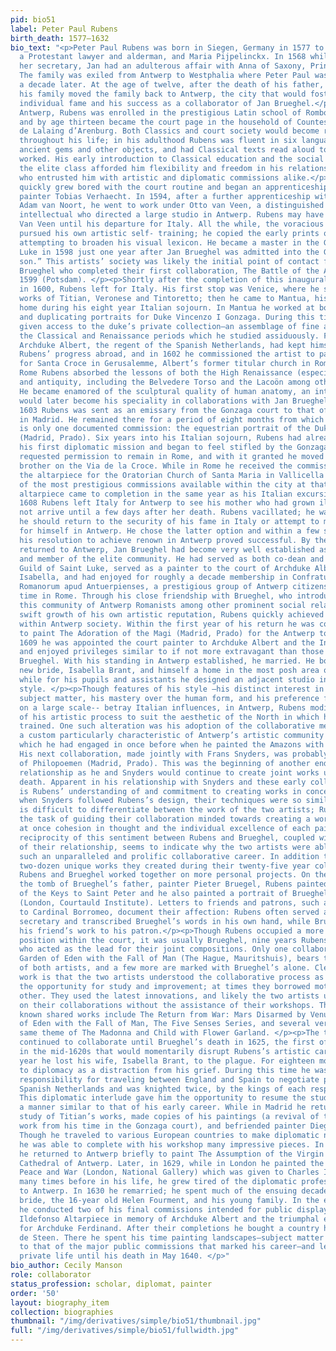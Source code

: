 ```yaml
---
pid: bio51
label: Peter Paul Rubens
birth_death: 1577–1632
bio_text: "<p>Peter Paul Rubens was born in Siegen, Germany in 1577 to Jan Rubens,
  a Protestant lawyer and alderman, and Maria Pijpelinckx. In 1568 while serving as
  her secretary, Jan had an adulterous affair with Anna of Saxony, Princess of Orange.
  The family was exiled from Antwerp to Westphalia where Peter Paul was born roughly
  a decade later. At the age of twelve, after the death of his father, Rubens and
  his family moved the family back to Antwerp, the city that would foster his enormous
  individual fame and his success as a collaborator of Jan Brueghel.</p><p>Once in
  Antwerp, Rubens was enrolled in the prestigious Latin school of Rombout Verdonck
  and by age thirteen became the court page in the household of Countess Marguerite
  de Lalaing d’Arenburg. Both Classics and court society would become recurring motifs
  throughout his life; in his adulthood Rubens was fluent in six languages, collected
  ancient gems and other objects, and had Classical texts read aloud to him as he
  worked. His early introduction to Classical education and the social nuances of
  the elite class afforded him flexibility and freedom in his relationships with patrons
  who entrusted him with artistic and diplomatic commissions alike.</p><p>Young Rubens
  quickly grew bored with the court routine and began an apprenticeship with the landscape
  painter Tobias Verhaecht. In 1594, after a further apprenticeship with history painter
  Adam van Noort, he went to work under Otto van Veen, a distinguished artist and
  intellectual who directed a large studio in Antwerp. Rubens may have worked with
  Van Veen until his departure for Italy. All the while, the voracious young Rubens
  pursued his own artistic self- training; he copied the early prints of German masters,
  attempting to broaden his visual lexicon. He became a master in the Guild of Saint
  Luke in 1598 just one year after Jan Brueghel was admitted into the Guild as a “master’s
  son.” This artists’ society was likely the initial point of contact for Rubens and
  Brueghel who completed their first collaboration, The Battle of the Amazons, in
  1599 (Potsdam). </p><p>Shortly after the completion of this inaugural collaboration,
  in 1600, Rubens left for Italy. His first stop was Venice, where he studied the
  works of Titian, Veronese and Tintoretto; then he came to Mantua, his most settled
  home during his eight year Italian sojourn. In Mantua he worked at both painting
  and duplicating portraits for Duke Vincenzo I Gonzaga. During this time Rubens was
  given access to the duke’s private collection—an assemblage of fine art from both
  the Classical and Renaissance periods which he studied assiduously. From Brussels,
  Archduke Albert, the regent of the Spanish Netherlands, had kept himself aware of
  Rubens’ progress abroad, and in 1602 he commissioned the artist to paint an altarpiece
  for Santa Croce in Gerusalemme, Albert’s former titular church in Rome. While in
  Rome Rubens absorbed the lessons of both the High Renaissance (especially Michelangelo)
  and antiquity, including the Belvedere Torso and the Lacoön among other great works.
  He became enamored of the sculptural quality of human anatomy, an interest that
  would later become his speciality in collaborations with Jan Brueghel. </p><p>In
  1603 Rubens was sent as an emissary from the Gonzaga court to that of Philip III
  in Madrid. He remained there for a period of eight months from which time there
  is only one documented commission: the equestrian portrait of the Duke of Lerma
  (Madrid, Prado). Six years into his Italian sojourn, Rubens had already accomplished
  his first diplomatic mission and began to feel stifled by the Gonzaga court. He
  requested permission to remain in Rome, and with it granted he moved in with his
  brother on the Via de la Croce. While in Rome he received the commission to paint
  the altarpiece for the Oratorian Church of Santa Maria in Vallicella which was one
  of the most prestigious commissions available within the city at that time. The
  altarpiece came to completion in the same year as his Italian excursion. </p><p>In
  1608 Rubens left Italy for Antwerp to see his mother who had grown ill, but did
  not arrive until a few days after her death. Rubens vacillated; he was unsure whether
  he should return to the security of his fame in Italy or attempt to make a career
  for himself in Antwerp. He chose the latter option and within a few short years,
  his resolution to achieve renown in Antwerp proved successful. By the time Rubens
  returned to Antwerp, Jan Brueghel had become very well established as an artist
  and member of the elite community. He had served as both co-dean and dean of the
  Guild of Saint Luke, served as a painter to the court of Archduke Albert and Archduchess
  Isabella, and had enjoyed for roughly a decade membership in Confratum Collegij
  Romanorum apud Antuerpienses, a prestigious group of Antwerp citizens who had spent
  time in Rome. Through his close friendship with Brueghel, who introduced him to
  this community of Antwerp Romanists among other prominent social relations,and the
  swift growth of his own artistic reputation, Rubens quickly achieved eminent status
  within Antwerp society. Within the first year of his return he was commissioned
  to paint The Adoration of the Magi (Madrid, Prado) for the Antwerp town hall. In
  1609 he was appointed the court painter to Archduke Albert and the Infanta Isabella
  and enjoyed privileges similar to if not more extravagant than those allowed to
  Brueghel. With his standing in Antwerp established, he married. He bought for his
  new bride, Isabella Brant, and himself a home in the most posh area of Antwerp,
  while for his pupils and assistants he designed an adjacent studio in the Italian
  style. </p><p>Though features of his style —his distinct interest in in Classical
  subject matter, his mastery over the human form, and his preference for working
  on a large scale-- betray Italian influences, in Antwerp, Rubens modified elements
  of his artistic process to suit the aesthetic of the North in which he had been
  trained. One such alteration was his adoption of the collaborative method of production,
  a custom particularly characteristic of Antwerp’s artistic community in this period,
  which he had engaged in once before when he painted the Amazons with Jan Brueghel.
  His next collaboration, made jointly with Frans Snyders, was probably The Recognition
  of Philopoemen (Madrid, Prado). This was the beginning of another enduring collaborative
  relationship as he and Snyders would continue to create joint works until Rubens’s
  death. Apparent in his relationship with Snyders and these early collaborations
  is Rubens’ understanding of and commitment to creating works in concert. At times
  when Snyders followed Rubens’s design, their techniques were so similar that it
  is difficult to differentiate between the work of the two artists; Rubens approached
  the task of guiding their collaboration minded towards creating a work that represents
  at once cohesion in thought and the individual excellence of each painter. </p><p>The
  reciprocity of this sentiment between Rubens and Brueghel, coupled with the intimacy
  of their relationship, seems to indicate why the two artists were able to maintain
  such an unparalleled and prolific collaborative career. In addition to the roughly
  two-dozen unique works they created during their twenty-five year collaboration,
  Rubens and Brueghel worked together on more personal projects. On the altar above
  the tomb of Brueghel’s father, painter Pieter Bruegel, Rubens painted The Delivery
  of the Keys to Saint Peter and he also painted a portrait of Brueghel with his family
  (London, Courtauld Institute). Letters to friends and patrons, such as those written
  to Cardinal Borromeo, document their affection: Rubens often served as Brueghel’s
  secretary and transcribed Brueghel’s words in his own hand, while Brueghel recommended
  his friend’s work to his patron.</p><p>Though Rubens occupied a more illustrious
  position within the court, it was usually Brueghel, nine years Rubens’s senior,
  who acted as the lead for their joint compositions. Only one collaboration, The
  Garden of Eden with the Fall of Man (The Hague, Mauritshuis), bears the signatures
  of both artists, and a few more are marked with Brueghel’s alone. Clear in each
  work is that the two artists understood the collaborative process as one which provides
  the opportunity for study and improvement; at times they borrowed motifs from each
  other. They used the latest innovations, and likely the two artists usually worked
  on their collaborations without the assistance of their workshops. Their most well
  known shared works include The Return from War: Mars Disarmed by Venus, The Garden
  of Eden with the Fall of Man, The Five Senses Series, and several versions of the
  same theme of The Madonna and Child with Flower Garland. </p><p>The two artists
  continued to collaborate until Brueghel’s death in 1625, the first of two deaths
  in the mid-1620s that would momentarily disrupt Rubens’s artistic career; the following
  year he lost his wife, Isabella Brant, to the plague. For eighteen months he turned
  to diplomacy as a distraction from his grief. During this time he was given the
  responsibility for traveling between England and Spain to negotiate peace for the
  Spanish Netherlands and was knighted twice, by the kings of each respective country.
  This diplomatic interlude gave him the opportunity to resume the study of art in
  a manner similar to that of his early career. While in Madrid he returned to his
  study of Titian’s works, made copies of his paintings (a revival of the duplication
  work from his time in the Gonzaga court), and befriended painter Diego Velasquez.
  Though he traveled to various European countries to make diplomatic negotiations
  he was able to complete with his workshop many impressive pieces. In the mid-1620s
  he returned to Antwerp briefly to paint The Assumption of the Virgin Mary for the
  Cathedral of Antwerp. Later, in 1629, while in London he painted the Allegory of
  Peace and War (London, National Gallery) which was given to Charles I as a gift.</p><p>As
  many times before in his life, he grew tired of the diplomatic profession and returned
  to Antwerp. In 1630 he remarried; he spent much of the ensuing decade with his new
  bride, the 16-year old Helen Fourment, and his young family. In the early 1630s
  he conducted two of his final commissions intended for public display: the Saint
  Ildefonso Altarpiece in memory of Archduke Albert and the triumphal entry into Antwerp
  for Archduke Ferdinand. After their completions he bought a country home, Chateau
  de Steen. There he spent his time painting landscapes–subject matter humble in comparison
  to that of the major public commissions that marked his career–and leading an increasingly
  private life until his death in May 1640. </p>"
bio_author: Cecily Manson
role: collaborator
status_profession: scholar, diplomat, painter
order: '50'
layout: biography_item
collection: biographies
thumbnail: "/img/derivatives/simple/bio51/thumbnail.jpg"
full: "/img/derivatives/simple/bio51/fullwidth.jpg"
---
```

